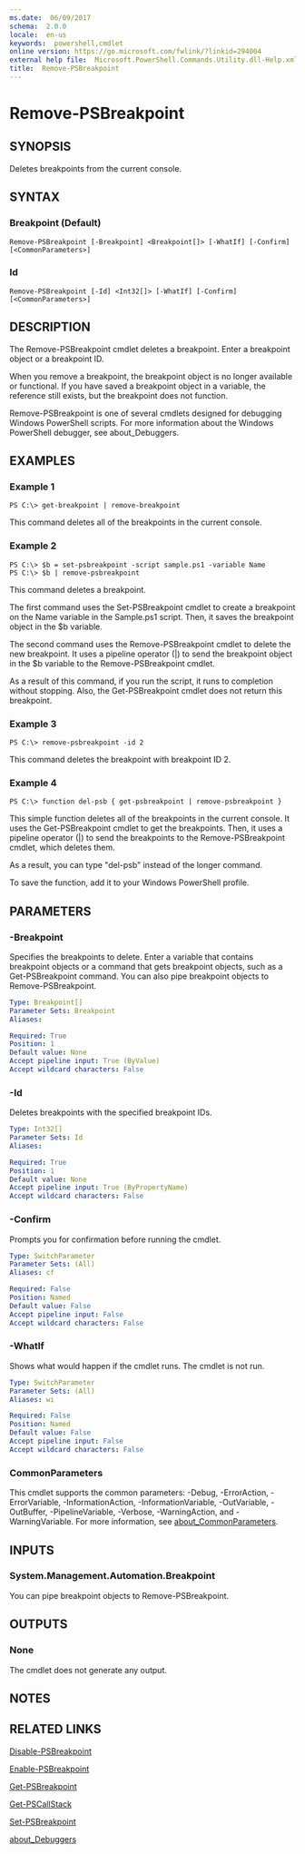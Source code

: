 ```yaml
---
ms.date:  06/09/2017
schema:  2.0.0
locale:  en-us
keywords:  powershell,cmdlet
online version: https://go.microsoft.com/fwlink/?linkid=294004
external help file:  Microsoft.PowerShell.Commands.Utility.dll-Help.xml
title:  Remove-PSBreakpoint
---
```


# Remove-PSBreakpoint

## SYNOPSIS
Deletes breakpoints from the current console.

## SYNTAX

### Breakpoint (Default)
```
Remove-PSBreakpoint [-Breakpoint] <Breakpoint[]> [-WhatIf] [-Confirm] [<CommonParameters>]
```

### Id
```
Remove-PSBreakpoint [-Id] <Int32[]> [-WhatIf] [-Confirm] [<CommonParameters>]
```

## DESCRIPTION
The Remove-PSBreakpoint cmdlet deletes a breakpoint.
Enter a breakpoint object or a breakpoint ID.

When you remove a breakpoint, the breakpoint object is no longer available or functional.
If you have saved a breakpoint object in a variable, the reference still exists, but the breakpoint does not function.

Remove-PSBreakpoint is one of several cmdlets designed for debugging Windows PowerShell scripts.
For more information about the Windows PowerShell debugger, see about_Debuggers.

## EXAMPLES

### Example 1
```
PS C:\> get-breakpoint | remove-breakpoint
```

This command deletes all of the breakpoints in the current console.

### Example 2
```
PS C:\> $b = set-psbreakpoint -script sample.ps1 -variable Name
PS C:\> $b | remove-psbreakpoint
```

This command deletes a breakpoint.

The first command uses the Set-PSBreakpoint cmdlet to create a breakpoint on the Name variable in the Sample.ps1 script.
Then, it saves the breakpoint object in the $b variable.

The second command uses the Remove-PSBreakpoint cmdlet to delete the new breakpoint.
It uses a pipeline operator (|) to send the breakpoint object in the $b variable to the Remove-PSBreakpoint cmdlet.

As a result of this command, if you run the script, it runs to completion without stopping.
Also, the Get-PSBreakpoint cmdlet does not return this breakpoint.

### Example 3
```
PS C:\> remove-psbreakpoint -id 2
```

This command deletes the breakpoint with breakpoint ID 2.

### Example 4
```
PS C:\> function del-psb { get-psbreakpoint | remove-psbreakpoint }
```

This simple function deletes all of the breakpoints in the current console.
It uses the Get-PSBreakpoint cmdlet to get the breakpoints.
Then, it uses a pipeline operator (|) to send the breakpoints to the Remove-PSBreakpoint cmdlet, which deletes them.

As a result, you can type "del-psb" instead of the longer command.

To save the function, add it to your Windows PowerShell profile.

## PARAMETERS

### -Breakpoint
Specifies the breakpoints to delete.
Enter a variable that contains breakpoint objects or a command that gets breakpoint objects, such as a Get-PSBreakpoint command.
You can also pipe breakpoint objects to Remove-PSBreakpoint.

```yaml
Type: Breakpoint[]
Parameter Sets: Breakpoint
Aliases:

Required: True
Position: 1
Default value: None
Accept pipeline input: True (ByValue)
Accept wildcard characters: False
```

### -Id
Deletes breakpoints with the specified breakpoint IDs.

```yaml
Type: Int32[]
Parameter Sets: Id
Aliases:

Required: True
Position: 1
Default value: None
Accept pipeline input: True (ByPropertyName)
Accept wildcard characters: False
```

### -Confirm
Prompts you for confirmation before running the cmdlet.

```yaml
Type: SwitchParameter
Parameter Sets: (All)
Aliases: cf

Required: False
Position: Named
Default value: False
Accept pipeline input: False
Accept wildcard characters: False
```

### -WhatIf
Shows what would happen if the cmdlet runs.
The cmdlet is not run.

```yaml
Type: SwitchParameter
Parameter Sets: (All)
Aliases: wi

Required: False
Position: Named
Default value: False
Accept pipeline input: False
Accept wildcard characters: False
```

### CommonParameters
This cmdlet supports the common parameters: -Debug, -ErrorAction, -ErrorVariable, -InformationAction, -InformationVariable, -OutVariable, -OutBuffer, -PipelineVariable, -Verbose, -WarningAction, and -WarningVariable. For more information, see [about_CommonParameters](https://go.microsoft.com/fwlink/?LinkID=113216).

## INPUTS

### System.Management.Automation.Breakpoint
You can pipe breakpoint objects to Remove-PSBreakpoint.

## OUTPUTS

### None
The cmdlet does not generate any output.

## NOTES

## RELATED LINKS

[Disable-PSBreakpoint](Disable-PSBreakpoint.md)

[Enable-PSBreakpoint](Enable-PSBreakpoint.md)

[Get-PSBreakpoint](Get-PSBreakpoint.md)

[Get-PSCallStack](Get-PSCallStack.md)

[Set-PSBreakpoint](Set-PSBreakpoint.md)

[about_Debuggers](../Microsoft.PowerShell.Core/About/about_Debuggers.md)


